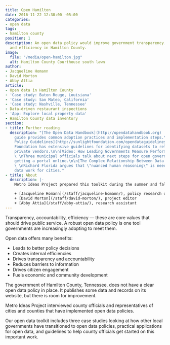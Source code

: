 ```yaml
---
title: Open Hamilton
date: 2016-11-22 12:30:00 -05:00
categories:
- open data
tags:
- hamilton county
position: 1
description: An open data policy would improve government transparency, accountability
  and efficiency in Hamilton County.
image:
  file: "/media/open-hamilton.jpg"
  alt: Hamilton County Courthouse south lawn
author:
- Jacqueline Homann
- David Morton
- Abby Attia
article:
- Open data in Hamilton County
- 'Case study: Baton Rouge, Louisiana'
- 'Case study: San Mateo, California'
- 'Case study: Nashville, Tennessee'
- Data-driven restaurant inspections
- 'App: Explore local property data'
- Hamilton County data inventory
section:
- title: Further reading
  description: "[The Open Data Handbook](http://opendatahandbook.org)  \nThis comprehensive
    guide provides common adoption practices and implementation steps.\n\n[Open Data
    Policy Guidelines](http://sunlightfoundation.com/opendataguidelines/)  \nThe Sunlight
    Foundation has extensive guidelines for identifying datasets to release\nand navigating
    private vendors.\n\n[Video: How Leading Governments Measure Performance](https://www.youtube.com/watch?v=Yhb4IKRAfpY)
    \ \nThree municipal officials talk about next steps for open government data\nafter
    getting a portal online.\n\n[The Complex Relationship Between Data and Cities](http://www.citylab.com/tech/2016/05/the-complex-relationship-between-data-and-cities/483303/)
    \ \nRichard Florida argues that \"nuanced human reasoning\" is needed to make\nbig
    data work for cities."
- title: About
  description: |-
    Metro Ideas Project prepared this toolkit during the summer and fall of 2016.

    + [Jacqueline Homann](/staff/jacqueline-homann/), policy research director
    + [David Morton](/staff/david-morton/), project editor
    + [Abby Attia](/staff/abby-attia/), research assistant
---
```


Transparency, accountability, efficiency — these are core values that should drive public service. A robust open data policy is one tool governments are increasingly adopting to meet them.

Open data offers many benefits:

+ Leads to better policy decisions
+ Creates internal efficiencies
+ Drives transparency and accountability
+ Reduces barriers to information
+ Drives citizen engagement
+ Fuels economic and community development

The government of Hamilton County, Tennessee, does not have a clear open data policy in place. It publishes some data and records on its website, but there is room for improvement.

Metro Ideas Project interviewed county officials and representatives of cities and counties that have implemented open data policies.

Our open data toolkit includes three case studies looking at how other local governments have transitioned to open data policies, practical applications for open data, and guidelines to help county officials get started on this important work.